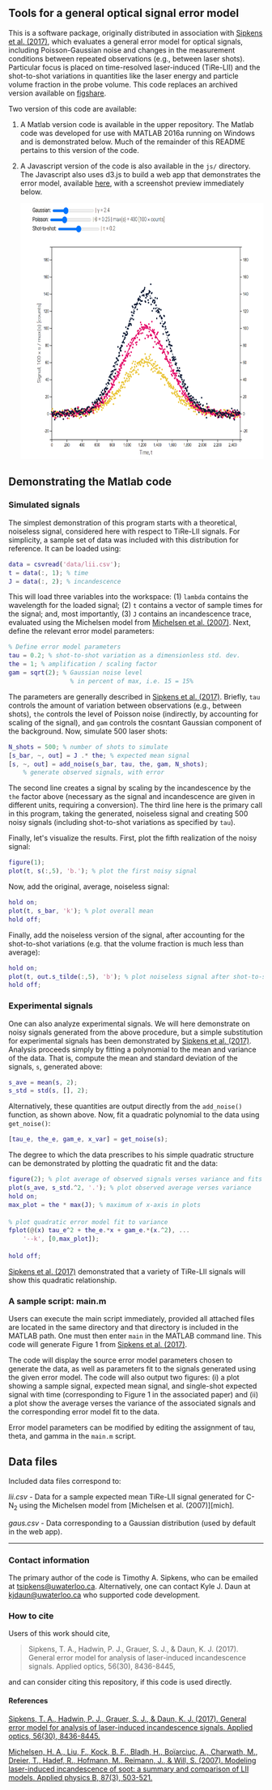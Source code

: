 ## Tools for a general optical signal error model

This is a software package, originally distributed in association with [Sipkens et al. (2017)][1], which evaluates a general error model for optical signals, including Poisson-Gaussian noise and changes in the measurement conditions between repeated observations (e.g., between laser shots). Particular focus is placed on time-resolved laser-induced (TiRe-LII) and the shot-to-shot variations in quantities like the laser energy and particle volume fraction in the probe volume. This code replaces an archived version available on [figshare](https://figshare.com/articles/MATLAB_tools_for_a_general_TiRe-LII_error_model/5457253/2). 

Two version of this code are available: 

1. A Matlab version code is available in the upper repository. The Matlab code was developed for use with MATLAB 2016a running on Windows and is demonstrated below. Much of the remainder of this README pertains to this version of the code. 

2. A Javascript version of the code is also available in the `js/` directory. The Javascript also uses d3.js to build a web app that demonstrates the error model, available [here](https://tsipkens.github.io/wat-lii-error/), with a screenshot preview immediately below. 

    <p align="left">
      <img width="580.5" height="506.25" src="docs/web_preview.png">
    </p>

## Demonstrating the Matlab code

### Simulated signals

The simplest demonstration of this program starts with a theoretical, noiseless signal, considered here with respect to TiRe-LII signals. For simplicity, a sample set of data was included with this distribution for reference. It can be loaded using:

```Matlab
data = csvread('data/lii.csv');
t = data(:, 1); % time
J = data(:, 2); % incandescence
```

This will load three variables into the workspace: (1) `lambda` contains the wavelength for the loaded signal; (2) `t` contains a vector of sample times for the signal; and, most importantly, (3) `J` contains an incandescence trace, evaluated using the Michelsen model from [Michelsen et al. (2007)][2]. Next, define the relevant error model parameters:

```Matlab
% Define error model parameters
tau = 0.2; % shot-to-shot variation as a dimensionless std. dev.
the = 1; % amplification / scaling factor
gam = sqrt(2); % Gaussian noise level
                 % in percent of max, i.e. 15 = 15%
```

The parameters are generally described in [Sipkens et al. (2017)][1]. Briefly, `tau` controls the amount of variation between observations (e.g., between shots), `the` controls the level of Poisson noise (indirectly, by accounting for scaling of the signal), and `gam` controls the cosntant Gaussian component of the background. Now, simulate 500 laser shots:

```Matlab
N_shots = 500; % number of shots to simulate
[s_bar, ~, out] = J .* the; % expected mean signal
[s, ~, out] = add_noise(s_bar, tau, the, gam, N_shots);
    % generate observed signals, with error
```

The second line creates a signal by scaling by the incandescence by the `the` factor above (necessary as the signal and incandescence are given in different units, requiring a conversion). The third line here is the primary call in this program, taking the generated, noiseless signal and creating 500 noisy signals (including shot-to-shot variations as specified by `tau`).

Finally, let's visualize the results. First, plot the fifth realization of the noisy signal:

```Matlab
figure(1);
plot(t, s(:,5), 'b.'); % plot the first noisy signal
```

Now, add the original, average, noiseless signal:

```Matlab
hold on;
plot(t, s_bar, 'k'); % plot overall mean
hold off;
```

Finally, add the noiseless version of the signal, after accounting for the shot-to-shot variations (e.g. that the volume fraction is much less than average):

```Matlab
hold on;
plot(t, out.s_tilde(:,5), 'b'); % plot noiseless signal after shot-to-shot
hold off;
```

### Experimental signals

One can also analyze experimental signals. We will here demonstrate on noisy signals generated from the above procedure, but a simple substitution for experimental signals has been demonstrated by [Sipkens et al. (2017)][1]. Analysis proceeds simply by fitting a polynomial to the mean and variance of the data. That is, compute the mean and standard deviation of the signals, `s`, generated above:

```Matlab
s_ave = mean(s, 2);
s_std = std(s, [], 2);
```

Alternatively, these quantities are output directly from the `add_noise()` function, as shown above. Now, fit a quadratic polynomial to the data using `get_noise()`:

```Matlab
[tau_e, the_e, gam_e, x_var] = get_noise(s);
```

The degree to which the data prescribes to his simple quadratic structure can be demonstrated by plotting the quadratic fit and the data:

```Matlab
figure(2); % plot average of observed signals verses variance and fits
plot(s_ave, s_std.^2, '.'); % plot observed average verses variance
hold on;
max_plot = the * max(J); % maximum of x-axis in plots

% plot quadratic error model fit to variance
fplot(@(x) tau_e^2 + the_e.*x + gam_e.*(x.^2), ...
    '--k', [0,max_plot]);

hold off;
```

[Sipkens et al. (2017)][1] demonstrated that a variety of TiRe-LII signals will show this quadratic relationship.

### A sample script: main.m

Users can execute the main script immediately, provided all attached files are located in the same directory and that directory is included in the MATLAB path. One must then enter `main` in the MATLAB command line. This code will generate Figure 1 from [Sipkens et al. (2017)][1].

The code will display the source error model parameters chosen to generate the data, as well as parameters fit to the signals generated using the given error model. The code will also output two figures: (i) a plot showing a sample signal, expected mean signal, and single-shot expected signal with time (corresponding to Figure 1 in the associated paper) and (ii) a plot show the average verses the variance of the associated signals and the corresponding error model fit to the data.

Error model parameters can be modified by editing the assignment of tau, theta, and gamma in the `main.m` script.

## Data files

Included data files correspond to:

*lii.csv* - Data for a sample expected mean TiRe-LII signal generated for C-N<sub>2</sub> using the Michelsen model from [Michelsen et al. (2007)][mich].

*gaus.csv* - Data corresponding to a Gaussian distribution (used by default in the web app).

----------------------------------------------------------------------

### Contact information

The primary author of the code is Timothy A. Sipkens, who can be
emailed at [tsipkens@uwaterloo.ca](mailto:tsipkens@uwaterloo.ca).
Alternatively, one can contact Kyle J. Daun at
[kjdaun@uwaterloo.ca](mailto:kjdaun@uwaterloo.ca) who supported code
development.

### How to cite

Users of this work should cite,

> Sipkens, T. A., Hadwin, P. J., Grauer, S. J., & Daun, K. J. (2017). General error model for analysis of laser-induced incandescence signals. Applied optics, 56(30), 8436-8445,

and can consider citing this repository, if this code is used directly.

#### References

[Sipkens, T. A., Hadwin, P. J., Grauer, S. J., & Daun, K. J. (2017). General error model for analysis of laser-induced incandescence signals. Applied optics, 56(30), 8436-8445.][1]

[Michelsen, H. A., Liu, F., Kock, B. F., Bladh, H., Boïarciuc, A., Charwath, M., Dreier, T., Hadef, R., Hofmann, M., Reimann, J., & Will, S. (2007). Modeling laser-induced incandescence of soot: a summary and comparison of LII models. Applied physics B, 87(3), 503-521.][2]


[1]: https://www.osapublishing.org/ao/abstract.cfm?uri=ao-56-30-8436

[2]: https://link.springer.com/article/10.1007/s00340-007-2619-5
